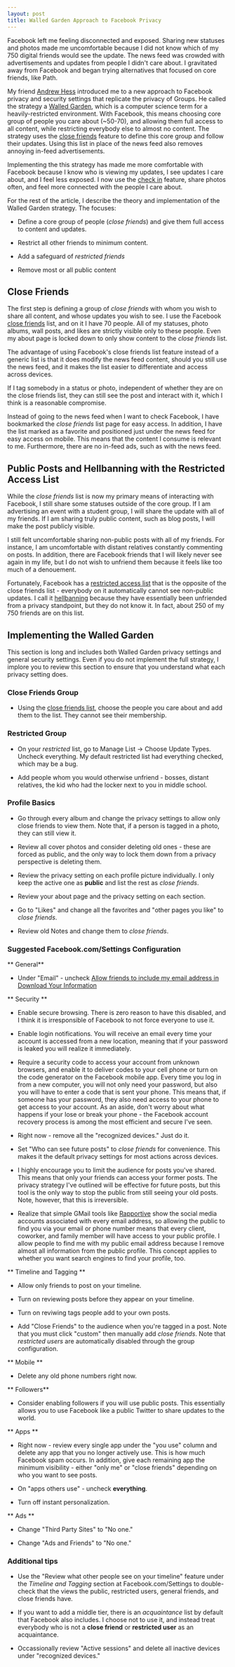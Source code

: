 ```yaml
---
layout: post
title: Walled Garden Approach to Facebook Privacy
---
```


Facebook left me feeling disconnected and exposed. Sharing new statuses and photos made me  uncomfortable because I did not know which of my 750 digital friends would see the update. The news feed was crowded with advertisements and updates from people I didn't care about. I gravitated away from Facebook and began trying alternatives that focused on core friends, like Path.

<!-- [Facebook Groups](https://www.facebook.com/about/groups) changed some of my feelings - private, relevant content with people I cared about quickly became the main reason I used Facebook. Feedback from my friends seemed to indicated a similar trend - most of their activity on Facebook was on groups for greek life, student groups, and dorms.  -->

My friend [Andrew Hess](http://twitter.com/andhess) introduced me to a new approach to Facebook privacy and security settings that replicate the privacy of Groups. He called the strategy a [Walled Garden](http://en.wikipedia.org/wiki/Closed_platform), which is a computer science term for a heavily-restricted environment. With Facebook, this means choosing core group of people you care about (~50-70), and allowing them full access to all content, while restricting everybody else to almost no content. The strategy uses the [close friends](https://www.facebook.com/help/112320895539157) feature to define this core group and follow their updates. Using this list in place of the news feed also removes annoying in-feed advertisements.

Implementing the this strategy has made me more comfortable with Facebook because I know who is viewing my updates, I see updates I care about, and I feel less exposed. I now use the [check in](https://www.facebook.com/help/461075590584469) feature, share photos often, and feel more connected with the people I care about.

For the rest of the article, I describe the theory and implementation of the Walled Garden strategy. The focuses:

* Define a core group of people (*close friends*) and give them full access to content and updates.

* Restrict all other friends to minimum content.

* Add a safeguard of *restricted friends*

* Remove most or all public content

## Close Friends

The first step is defining a group of *close friends* with whom you wish to share all content, and whose updates you wish to see. I use the Facebook [close friends](https://www.facebook.com/help/112320895539157) list, and on it I have 70 people. All of my statuses, photo albums, wall posts, and likes are strictly visible only to these people. Even my about page is locked down to only show content to the *close friends* list.

The advantage of using Facebook's close friends list feature instead of a generic list is that it does modify the news feed content, should you still use the news feed, and it makes the list easier to differentiate and access across devices.

If I tag somebody in a status or photo, independent of whether they are on the close friends list, they can still see the post and interact with it, which I think is a reasonable compromise. 

Instead of going to the news feed when I want to check Facebook, I have bookmarked the *close friends* list page for easy access. In addition, I have the list marked as a favorite and positioned just under the news feed for easy access on mobile. This means that the content I consume is relevant to me. Furthermore, there are no in-feed ads, such as with the news feed.

## Public Posts and Hellbanning with the Restricted Access List

While the *close friends* list is now my primary means of interacting with Facebook, I still share some statuses outside of the core group. If I am advertising an event with a student group, I will share the update with all of my friends. If I am sharing truly public content, such as blog posts, I will make the post publicly visible. 

I still felt uncomfortable sharing non-public posts with all of my friends. For instance, I am uncomfortable with distant relatives constantly commenting on posts. In addition, there are Facebook friends that I will likely never see again in my life, but I do not wish to unfriend them because it feels like too much of a denouement. 

Fortunately, Facebook has a [restricted access list](https://www.facebook.com/help/204604196335128/#faq_206571136073851) that is the opposite of the close friends list - everybody on it automatically cannot see non-public updates. I call it [hellbanning](http://en.wikipedia.org/wiki/Hellbanning) because they have essentially been unfriended from a privacy standpoint, but they do not know it. In fact, about 250 of my 750 friends are on this list.


## Implementing the Walled Garden

This section is long and includes both Walled Garden privacy settings and general security settings. Even if you do not implement the full strategy, I implore you to review this section to ensure that you understand what each privacy setting does.

### Close Friends Group

* Using the [close friends list](), choose the people you care about and add them to the list. They cannot see their membership.

### Restricted Group

* On your *restricted* list, go to Manage List -> Choose Update Types. Uncheck everything. My default restricted list had everything checked, which may be a bug.

* Add people whom you would otherwise unfriend - bosses, distant relatives, the kid who had the locker next to you in middle school.

### Profile Basics

* Go through every album and change the privacy settings to allow only close friends to view them. Note that, if a person is tagged in a photo, they can still view it. 

* Review all cover photos and consider deleting old ones - these are forced as public, and the only way to lock them down from a privacy perspective is deleting them.

* Review the privacy setting on each profile picture individually. I only keep the active one as **public** and list the rest as *close friends*.

* Review your about page and the privacy setting on each section. 

* Go to "Likes" and change all the favorites and "other pages you like" to *close friends*.

* Review old Notes and change them to *close friends*.


### Suggested Facebook.com/Settings Configuration

** General**

* Under "Email" - uncheck [Allow friends to include my email address in Download Your Information](https://www.facebook.com/download/?h=AaBsnxM29aYpT7Qz)

** Security **

* Enable secure browsing. There is zero reason to have this disabled, and I think it is irresponsible of Facebook to not force everyone to use it. 

* Enable login notifications. You will receive an email every time your account is accessed from a new location, meaning that if your password is leaked you will realize it immediately. 

* Require a security code to access your account from unknown browsers, and enable it to deliver codes to your cell phone or turn on the code generator on the Facebook mobile app. Every time you log in from a new computer, you will not only need your password, but also you will have to enter a code that is sent your phone. This means that, if someone has your password, they also need access to your phone to get access to your account. As an aside, don't worry about what happens if your lose or break your phone - the Facebook account recovery process is among the most efficient and secure I've seen. 

* Right now - remove all the "recognized devices." Just do it. 

* Set "Who can see future posts" to *close friends* for convenience. This makes it the default privacy settings for most actions across devices.

* I highly encourage you to limit the audience for posts you've shared. This means that only your friends can access your former posts. The privacy strategy I've outlined will be effective for future posts, but this tool is the only way to stop the public from still seeing your old posts. Note, however, that this is irreversible.

* Realize that simple GMail tools like [Rapportive](http://rapportive.com/) show the social media accounts associated with every email address, so allowing the public to find you via your email or phone number means that every client, coworker, and family member will have access to your public profile. I allow people to find me with my public email address because I remove almost all information from the public profile. This concept applies to whether you want search engines to find your profile, too.

** Timeline and Tagging **

* Allow only friends to post on your timeline.

* Turn on reviewing posts before they appear on your timeline.

* Turn on reviwing tags people add to your own posts.

* Add "Close Friends"  to the audience when you're tagged in a post. Note that you must click "custom" then manually add *close friends*. Note that *restricted users* are automatically disabled through the group configuration. 

** Mobile ** 

* Delete any old phone numbers right now.

** Followers**

* Consider enabling followers if you will use public posts. This essentially allows you to use Facebook like a public Twitter to share updates to the world. 

** Apps **

* Right now - review every single app under the "you use" column and delete any app that you no longer actively use. This is how much Facebook spam occurs. In addition, give each remaining app the minimum visibility - either "only me" or "close friends" depending on who you want to see posts. 

* On "apps others use" - uncheck **everything**.

* Turn off instant personalization.

** Ads **

* Change "Third Party Sites" to "No one."

* Change "Ads and Friends" to "No one."






### Additional tips

* Use the "Review what other people see on your timeline" feature under the *Timeline and Tagging* section at Facebook.com/Settings to double-check that the views the public, restricted users, general friends, and close friends have.

* If you want to add a middle tier, there is an *acquaintance* list by default that Facebook also includes. I choose not to use it, and instead treat everybody who is not a **close friend** or **restricted user** as an acquaintance.

* Occassionally review "Active sessions" and delete all inactive devices under "recognized devices."

